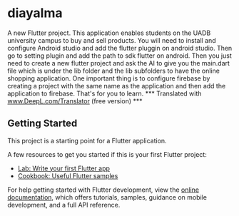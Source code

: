 # diayalma

A new Flutter project. This application enables students on the UADB university campus to buy and sell products.
You will need to install and configure Android studio and add the flutter pluggin on android studio. Then go to setting plugin and add the path to sdk flutter on android.
Then you just need to create a new flutter project and ask the AI to give you the main.dart file which is under the lib folder and the lib subfolders to have the online shopping application. One important thing is to configure firebase by creating a project with the same name as the application and then add the application to firebase. That's for you to learn.
*** Translated with www.DeepL.com/Translator (free version) ***



## Getting Started

This project is a starting point for a Flutter application.

A few resources to get you started if this is your first Flutter project:

- [Lab: Write your first Flutter app](https://docs.flutter.dev/get-started/codelab)
- [Cookbook: Useful Flutter samples](https://docs.flutter.dev/cookbook)

For help getting started with Flutter development, view the
[online documentation](https://docs.flutter.dev/), which offers tutorials,
samples, guidance on mobile development, and a full API reference.
